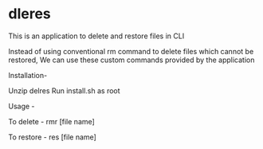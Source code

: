# dleres

This is an application to delete and restore files in CLI 

Instead of using conventional rm command to delete files which cannot be restored, We can use these custom commands provided
by the application

Installation-

Unzip delres
Run install.sh as root

Usage - 

To delete -
rmr [file name]

To restore -
res [file name]
